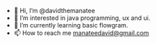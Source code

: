 - 👋 Hi, I’m @davidthemanatee
- 👀 I’m interested in java programming, ux and ui.
- 🌱 I’m currently learning basic flowgram.
- 📫 How to reach me manateedavid@gmail.com

<!---
davidthemanatee/davidthemanatee is a ✨ special ✨ repository because its `README.md` (this file) appears on your GitHub profile.
You can click the Preview link to take a look at your changes.
--->
